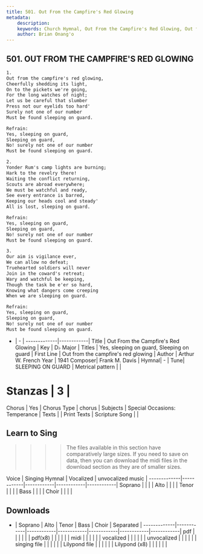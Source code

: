```yaml
---
title: 501. Out From the Campfire's Red Glowing
metadata:
    description: 
    keywords: Church Hymnal, Out From the Campfire's Red Glowing, Out from the campfire's red glowing, Yes, sleeping on guard, Sleeping on guard
    author: Brian Onang'o
---
```



## 501. OUT FROM THE CAMPFIRE'S RED GLOWING

```txt
1.
Out from the campfire's red glowing, 
Cheerfully shedding its light, 
On to the pickets we're going, 
For the long watches of night; 
Let us be careful that slumber 
Press not our eyelids too hard' 
Surely not one of our number 
Must be found sleeping on guard. 

Refrain:
Yes, sleeping on guard, 
Sleeping on guard, 
No! surely not one of our number 
Must be found sleeping on guard. 

2.
Yonder Rum's camp lights are burning; 
Hark to the revelry there! 
Waiting the conflict returning, 
Scouts are abroad everywhere; 
We must be watchful and ready, 
See every entrance is barred, 
Keeping our heads cool and steady' 
All is lost, sleeping on guard. 

Refrain:
Yes, sleeping on guard, 
Sleeping on guard, 
No! surely not one of our number 
Must be found sleeping on guard. 

3.
Our aim is vigilance ever, 
We can allow no defeat; 
Truehearted soldiers will never 
Join in the coward's retreat; 
Wary and watchful be keeping, 
Though the task be e'er so hard, 
Knowing what dangers come creeping 
When we are sleeping on guard.

Refrain:
Yes, sleeping on guard, 
Sleeping on guard, 
No! surely not one of our number 
Must be found sleeping on guard. 

```

- |   -  |
-------------|------------|
Title | Out From the Campfire's Red Glowing |
Key | D♭ Major |
Titles | Yes, sleeping on guard, Sleeping on guard |
First Line | Out from the campfire's red glowing |
Author | Arthur W. French
Year | 1941
Composer| Frank M. Davis |
Hymnal|  - |
Tune| SLEEPING ON GUARD |
Metrical pattern | |
# Stanzas | 3 |
Chorus | Yes |
Chorus Type | chorus |
Subjects | Special Occasions: Temperance |
Texts |  |
Print Texts | 
Scripture Song |  |
  
## Learn to Sing

>>>> The files available in this section have comparatively large sizes. If you need to save on data, then you can download the midi files in the download section as they are of smaller sizes.

Voice |  Singing Hymnal | Vocalized | unvocalized music |
-------------|------------|------------|------------|------------|
Soprano | | | |
Alto | | | |
Tenor | | | |
Bass | | | |
Choir | | | |

## Downloads

- |  Soprano | Alto | Tenor | Bass | Choir | Separated |
-------------|------------|------------|------------|------------|------------|------------|
pdf | | | | | |
pdf(x8) | | | | | |
midi | | | | | |
vocalized | | | | | |
unvocalized | | | | | |
singing file | | | | | |
Lilypond file | | | | | |
Lilypond (x8) | | | | | |
  
